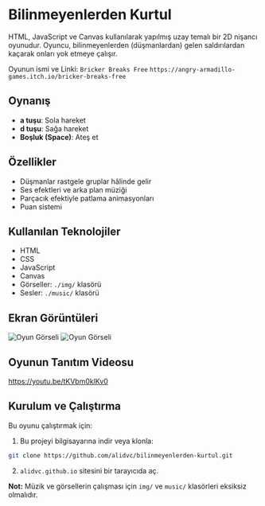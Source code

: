 # Bilinmeyenlerden Kurtul

HTML, JavaScript ve Canvas kullanılarak yapılmış uzay temalı bir 2D nişancı oyunudur. Oyuncu, bilinmeyenlerden (düşmanlardan) gelen saldırılardan kaçarak onları yok etmeye çalışır.

Oyunun ismi ve Linki: ``` Bricker Breaks Free ```  ``` https://angry-armadillo-games.itch.io/bricker-breaks-free ```
## Oynanış

- **a tuşu**: Sola hareket
- **d tuşu**: Sağa hareket
- **Boşluk (Space)**: Ateş et

## Özellikler

- Düşmanlar rastgele gruplar hâlinde gelir
- Ses efektleri ve arka plan müziği
- Parçacık efektiyle patlama animasyonları
- Puan sistemi

##  Kullanılan Teknolojiler

- HTML
- CSS
- JavaScript
- Canvas
- Görseller: `./img/` klasörü
- Sesler: `./music/` klasörü

## Ekran Görüntüleri



![Oyun Görseli](EkranGoruntulerı/EkranGoruntusu1.png)
![Oyun Görseli](EkranGoruntulerı/EkranGoruntusu2.png)

## Oyunun Tanıtım Videosu

https://youtu.be/tKVbm0klKv0

## Kurulum ve Çalıştırma

Bu oyunu çalıştırmak için:

1. Bu projeyi bilgisayarına indir veya klonla:

```bash
git clone https://github.com/alidvc/bilinmeyenlerden-kurtul.git
```

2. `alidvc.github.io` sitesini bir tarayıcıda aç.

**Not:** Müzik ve görsellerin çalışması için `img/` ve `music/` klasörleri eksiksiz olmalıdır.

